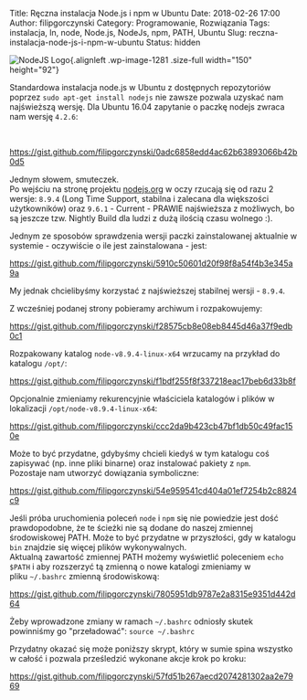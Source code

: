 Title: Ręczna instalacja Node.js i npm w Ubuntu
Date: 2018-02-26 17:00
Author: filipgorczynski
Category: Programowanie, Rozwiązania
Tags: instalacja, ln, node, Node.js, NodeJs, npm, PATH, Ubuntu
Slug: reczna-instalacja-node-js-i-npm-w-ubuntu
Status: hidden

![NodeJS Logo](https://filipgorczynski.files.wordpress.com/2017/03/nodejs-new-pantone-black-e1489221708700.png){.alignleft .wp-image-1281 .size-full width="150" height="92"}

Standardowa instalacja node.js w Ubuntu z dostępnych repozytoriów poprzez `sudo apt-get install nodejs` nie zawsze pozwala uzyskać nam najświeższą wersję. Dla Ubuntu 16.04 zapytanie o paczkę nodejs zwraca nam wersję `4.2.6`:

 

https://gist.github.com/filipgorczynski/0adc6858edd4ac62b63893066b42b0d5

Jednym słowem, smuteczek.  
Po wejściu na stronę projektu [nodejs.org](https://nodejs.org/en/) w oczy rzucają się od razu 2 wersje: `8.9.4` (Long Time Support, stabilna i zalecana dla większości użytkowników) oraz `9.6.1` - Current - PRAWIE najświeższa z możliwych, bo są jeszcze tzw. Nightly Build dla ludzi z dużą ilością czasu wolnego :).

Jednym ze sposobów sprawdzenia wersji paczki zainstalowanej aktualnie w systemie - oczywiście o ile jest zainstalowana - jest:

https://gist.github.com/filipgorczynski/5910c50601d20f98f8a54f4b3e345a9a

My jednak chcielibyśmy korzystać z najświeższej stabilnej wersji - `8.9.4`.

Z wcześniej podanej strony pobieramy archiwum i rozpakowujemy:

https://gist.github.com/filipgorczynski/f28575cb8e08eb8445d46a37f9edb0c1

Rozpakowany katalog `node-v8.9.4-linux-x64` wrzucamy na przykład do katalogu `/opt/`:

https://gist.github.com/filipgorczynski/f1bdf255f8f337218eac17beb6d33b8f

Opcjonalnie zmieniamy rekurencyjnie właściciela katalogów i plików w lokalizacji `/opt/node-v8.9.4-linux-x64`:

https://gist.github.com/filipgorczynski/ccc2da9b423cb47bf1db50c49fac150e

Może to być przydatne, gdybyśmy chcieli kiedyś w tym katalogu coś zapisywać (np. inne pliki binarne) oraz instalować pakiety z `npm`.  
Pozostaje nam utworzyć dowiązania symboliczne:

https://gist.github.com/filipgorczynski/54e959541cd404a01ef7254b2c8824c9

Jeśli próba uruchomienia poleceń `node` i `npm` się nie powiedzie jest dość prawdopodobne, że te ścieżki nie są dodane do naszej zmiennej środowiskowej PATH. Może to być przydatne w przyszłości, gdy w katalogu `bin` znajdzie się więcej plików wykonywalnych.  
Aktualną zawartość zmiennej PATH możemy wyświetlić poleceniem `echo $PATH` i aby rozszerzyć tą zmienną o nowe katalogi zmieniamy w pliku `~/.bashrc` zmienną środowiskową:

https://gist.github.com/filipgorczynski/7805951db9787e2a8315e9351d442d64

Żeby wprowadzone zmiany w ramach `~/.bashrc` odniosły skutek powinniśmy go "przeładować": `source ~/.bashrc`

Przydatny okazać się może poniższy skrypt, który w sumie spina wszystko w całość i pozwala prześledzić wykonane akcje krok po kroku:

https://gist.github.com/filipgorczynski/57fd51b267aecd2074281302aa2e7969

